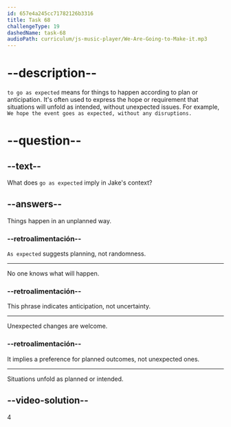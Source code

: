 ```yaml
---
id: 657e4a245cc71782126b3316
title: Task 68
challengeType: 19
dashedName: task-68
audioPath: curriculum/js-music-player/We-Are-Going-to-Make-it.mp3
---
```


<!-- Jake: “Well, yeah. Security is a top priority, and I have to make sure everything goes as expected.” -->

# --description--

`to go as expected` means for things to happen according to plan or anticipation. It's often used to express the hope or requirement that situations will unfold as intended, without unexpected issues. For example, `We hope the event goes as expected, without any disruptions.`

# --question--

## --text--

What does `go as expected` imply in Jake's context?

## --answers--

Things happen in an unplanned way.

### --retroalimentación--

`As expected` suggests planning, not randomness.

---

No one knows what will happen.

### --retroalimentación--

This phrase indicates anticipation, not uncertainty.

---

Unexpected changes are welcome.

### --retroalimentación--

It implies a preference for planned outcomes, not unexpected ones.

---

Situations unfold as planned or intended.

## --video-solution--

4
